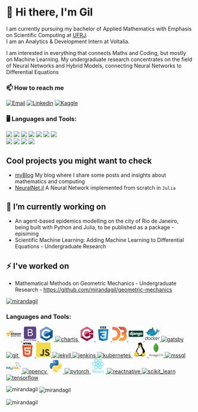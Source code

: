 # :wave: Hi there, I'm Gil
I am currently pursuing my bachelor of Applied Mathematics with Emphasis on Scientific Computing at [UFRJ](http://www.ufrj.br).<br>
I am an Analytics & Development Intern at Voltalia.

I am interested in everything that connects Maths and Coding, but mostly on Machine Learning.
My undergraduate research concentrates on the field of Neural Networks and Hybrid Models, connecting Neural Networks to Differential Equations

### 📫 How to reach me
[![Email](https://img.shields.io/badge/gil@matematica.ufrj.br-White?style=for-the-badge&logo=gmail&color=BE0030&logoColor=white)](mailto:gil@matematica.ufrj.br) [![Linkedin](https://img.shields.io/badge/Linkedin-White?style=for-the-badge&logo=linkedin&color=BE0030&logoColor=white)](https://www.linkedin.com/in/gil-miranda-87a55370/) [![Kaggle](https://img.shields.io/badge/Kaggle-White?style=for-the-badge&logo=kaggle&color=BE0030&logoColor=white)](https://www.kaggle.com/mirandagil)                                               
### :desktop_computer: Languages and Tools:
<img src="https://img.shields.io/badge/Python-White?style=plastic&logo=python&color=276DC3&logoColor=white"> <img src="https://img.shields.io/badge/Julia-White?style=plastic&logo=julia&color=276DC3&logoColor=white"> <img src="https://img.shields.io/badge/C++-White?style=plastic&logo=C%2B%2B&color=276DC3&logoColor=white"> <img src="https://img.shields.io/badge/HTML-White?style=plastic&logo=html5&color=276DC3&logoColor=white"> <img src="https://img.shields.io/badge/Javascript-White?style=plastic&logo=javascript&color=276DC3&logoColor=white"> <img src="https://img.shields.io/badge/CSS-White?style=plastic&logo=css3&color=276DC3&logoColor=white"> <img src="https://img.shields.io/badge/LaTeX-White?style=plastic&logo=latex&color=276DC3&logoColor=white"><br>
<img src="https://img.shields.io/badge/Arch Linux-White?style=plastic&logo=arch-linux&color=00B057&logoColor=white"> <img src="https://img.shields.io/badge/Visual Studio Code-White?style=plastic&logo=visual-studio-code&color=00B057&logoColor=white"> <img src="https://img.shields.io/badge/Jupyter-White?style=plastic&logo=jupyter&color=00B057&logoColor=white"> <img src="https://img.shields.io/badge/Git-White?style=plastic&logo=git&color=00B057&logoColor=white">

## Cool projects you might want to check
 - [myBlog](http://mirandagil.github.io/blog) My blog where I share some posts and insights about mathematics and computing
 - [NeuralNet.jl](http://www.github.com/mirandagil/neuralNet.jl) A Neural Network implemented from scratch in `Julia`

## 🔭 I’m currently working on
 - An agent-based epidemics modelling on the city of Rio de Janeiro, being built with Python and Julia, to be published as a package - episiming
 - Scientific Machine Learning: Adding Machine Learning to Differential Equations - Undergraduate Research

## ⚡ I've worked on
 - Mathematical Methods on Geometric Mechanics - Undergraduate Research - https://github.com/mirandagil/geometric-mechanics


<p align="left"> <a href="https://github.com/ryo-ma/github-profile-trophy"><img src="https://github-profile-trophy.vercel.app/?username=mirandagil" alt="mirandagil" /></a> </p>

<h3 align="left">Languages and Tools:</h3>
<p align="left"> <a href="https://aws.amazon.com" target="_blank"> <img src="https://raw.githubusercontent.com/devicons/devicon/master/icons/amazonwebservices/amazonwebservices-original-wordmark.svg" alt="aws" width="40" height="40"/> </a> <a href="https://getbootstrap.com" target="_blank"> <img src="https://raw.githubusercontent.com/devicons/devicon/master/icons/bootstrap/bootstrap-plain-wordmark.svg" alt="bootstrap" width="40" height="40"/> </a> <a href="https://www.cprogramming.com/" target="_blank"> <img src="https://raw.githubusercontent.com/devicons/devicon/master/icons/c/c-original.svg" alt="c" width="40" height="40"/> </a> <a href="https://www.chartjs.org" target="_blank"> <img src="https://www.chartjs.org/media/logo-title.svg" alt="chartjs" width="40" height="40"/> </a> <a href="https://www.w3schools.com/cpp/" target="_blank"> <img src="https://raw.githubusercontent.com/devicons/devicon/master/icons/cplusplus/cplusplus-original.svg" alt="cplusplus" width="40" height="40"/> </a> <a href="https://www.w3schools.com/css/" target="_blank"> <img src="https://raw.githubusercontent.com/devicons/devicon/master/icons/css3/css3-original-wordmark.svg" alt="css3" width="40" height="40"/> </a> <a href="https://d3js.org/" target="_blank"> <img src="https://raw.githubusercontent.com/devicons/devicon/master/icons/d3js/d3js-original.svg" alt="d3js" width="40" height="40"/> </a> <a href="https://www.djangoproject.com/" target="_blank"> <img src="https://raw.githubusercontent.com/devicons/devicon/master/icons/django/django-original.svg" alt="django" width="40" height="40"/> </a> <a href="https://www.docker.com/" target="_blank"> <img src="https://raw.githubusercontent.com/devicons/devicon/master/icons/docker/docker-original-wordmark.svg" alt="docker" width="40" height="40"/> </a> <a href="https://www.gatsbyjs.com/" target="_blank"> <img src="https://www.vectorlogo.zone/logos/gatsbyjs/gatsbyjs-icon.svg" alt="gatsby" width="40" height="40"/> </a> <a href="https://git-scm.com/" target="_blank"> <img src="https://www.vectorlogo.zone/logos/git-scm/git-scm-icon.svg" alt="git" width="40" height="40"/> </a> <a href="https://www.w3.org/html/" target="_blank"> <img src="https://raw.githubusercontent.com/devicons/devicon/master/icons/html5/html5-original-wordmark.svg" alt="html5" width="40" height="40"/> </a> <a href="https://developer.mozilla.org/en-US/docs/Web/JavaScript" target="_blank"> <img src="https://raw.githubusercontent.com/devicons/devicon/master/icons/javascript/javascript-original.svg" alt="javascript" width="40" height="40"/> </a> <a href="https://jekyllrb.com/" target="_blank"> <img src="https://www.vectorlogo.zone/logos/jekyllrb/jekyllrb-icon.svg" alt="jekyll" width="40" height="40"/> </a> <a href="https://www.jenkins.io" target="_blank"> <img src="https://www.vectorlogo.zone/logos/jenkins/jenkins-icon.svg" alt="jenkins" width="40" height="40"/> </a> <a href="https://kubernetes.io" target="_blank"> <img src="https://www.vectorlogo.zone/logos/kubernetes/kubernetes-icon.svg" alt="kubernetes" width="40" height="40"/> </a> <a href="https://www.linux.org/" target="_blank"> <img src="https://raw.githubusercontent.com/devicons/devicon/master/icons/linux/linux-original.svg" alt="linux" width="40" height="40"/> </a> <a href="https://www.mongodb.com/" target="_blank"> <img src="https://raw.githubusercontent.com/devicons/devicon/master/icons/mongodb/mongodb-original-wordmark.svg" alt="mongodb" width="40" height="40"/> </a> <a href="https://www.microsoft.com/en-us/sql-server" target="_blank"> <img src="https://www.svgrepo.com/show/303229/microsoft-sql-server-logo.svg" alt="mssql" width="40" height="40"/> </a> <a href="https://www.mysql.com/" target="_blank"> <img src="https://raw.githubusercontent.com/devicons/devicon/master/icons/mysql/mysql-original-wordmark.svg" alt="mysql" width="40" height="40"/> </a> <a href="https://opencv.org/" target="_blank"> <img src="https://www.vectorlogo.zone/logos/opencv/opencv-icon.svg" alt="opencv" width="40" height="40"/> </a> <a href="https://www.python.org" target="_blank"> <img src="https://raw.githubusercontent.com/devicons/devicon/master/icons/python/python-original.svg" alt="python" width="40" height="40"/> </a> <a href="https://pytorch.org/" target="_blank"> <img src="https://www.vectorlogo.zone/logos/pytorch/pytorch-icon.svg" alt="pytorch" width="40" height="40"/> </a> <a href="https://reactjs.org/" target="_blank"> <img src="https://raw.githubusercontent.com/devicons/devicon/master/icons/react/react-original-wordmark.svg" alt="react" width="40" height="40"/> </a> <a href="https://reactnative.dev/" target="_blank"> <img src="https://reactnative.dev/img/header_logo.svg" alt="reactnative" width="40" height="40"/> </a> <a href="https://scikit-learn.org/" target="_blank"> <img src="https://upload.wikimedia.org/wikipedia/commons/0/05/Scikit_learn_logo_small.svg" alt="scikit_learn" width="40" height="40"/> </a> <a href="https://www.tensorflow.org" target="_blank"> <img src="https://www.vectorlogo.zone/logos/tensorflow/tensorflow-icon.svg" alt="tensorflow" width="40" height="40"/> </a> </p>


<p><img align="left" src="https://github-readme-stats.vercel.app/api/top-langs?username=mirandagil&show_icons=true&locale=en&layout=compact" alt="mirandagil" /></p>

<p>&nbsp;<img align="center" src="https://github-readme-stats.vercel.app/api?username=mirandagil&show_icons=true&locale=en" alt="mirandagil" /></p>

<p><img align="center" src="https://github-readme-streak-stats.herokuapp.com/?user=mirandagil&" alt="mirandagil" /></p>
<!--
**mirandagil/mirandagil** is a ✨ _special_ ✨ repository because its `README.md` (this file) appears on your GitHub profile.

Here are some ideas to get you started:

- 🔭 I’m currently working on ...
- 🌱 I’m currently learning ...
- 👯 I’m looking to collaborate on ...
- 🤔 I’m looking for help with ...
- 💬 Ask me about ...
- 📫 How to reach me: ...
- 😄 Pronouns: ...
- ⚡ Fun fact: ...
-->
